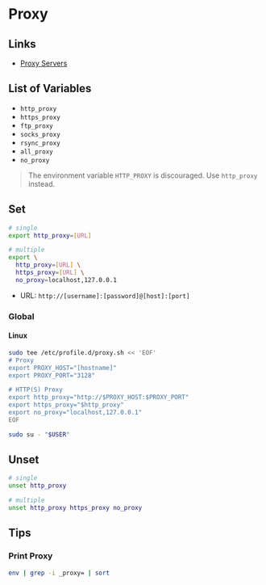# Proxy

## Links

- [Proxy Servers](https://roadmap.sh/guides/proxy-servers)

## List of Variables

- `http_proxy`
- `https_proxy`
- `ftp_proxy`
- `socks_proxy`
- `rsync_proxy`
- `all_proxy`
- `no_proxy`

> The environment variable `HTTP_PROXY` is discouraged. Use `http_proxy` instead.

## Set

```sh
# single
export http_proxy=[URL]

# multiple
export \
  http_proxy=[URL] \
  https_proxy=[URL] \
  no_proxy=localhost,127.0.0.1
```

- URL: `http://[username]:[password]@[host]:[port]`

### Global

#### Linux

```sh
sudo tee /etc/profile.d/proxy.sh << 'EOF'
# Proxy
export PROXY_HOST="[hostname]"
export PROXY_PORT="3128"

# HTTP(S) Proxy
export http_proxy="http://$PROXY_HOST:$PROXY_PORT"
export https_proxy="$http_proxy"
export no_proxy="localhost,127.0.0.1"
EOF
```

```sh
sudo su - "$USER"
```

## Unset

```sh
# single
unset http_proxy

# multiple
unset http_proxy https_proxy no_proxy
```

## Tips

### Print Proxy

```sh
env | grep -i _proxy= | sort
```
